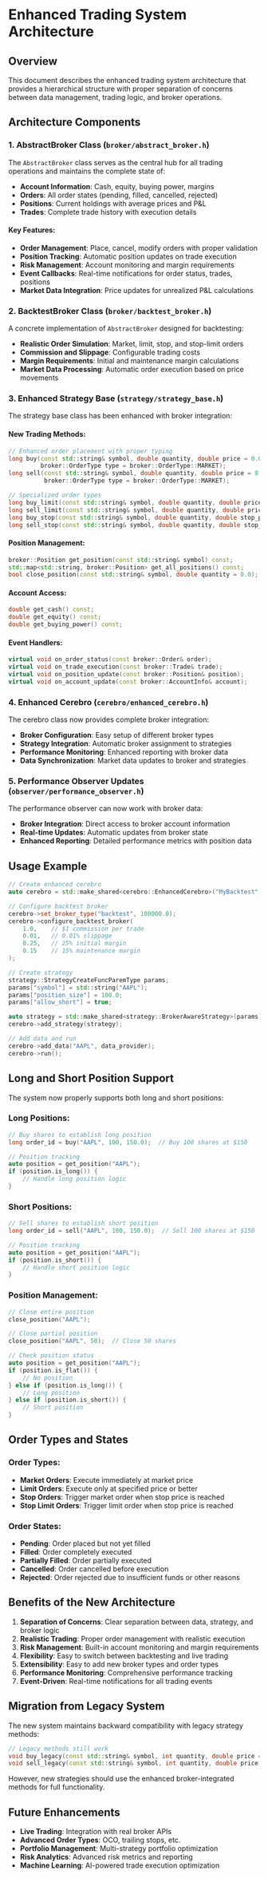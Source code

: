 # Enhanced Trading System Architecture

## Overview

This document describes the enhanced trading system architecture that provides a hierarchical structure with proper separation of concerns between data management, trading logic, and broker operations.

## Architecture Components

### 1. AbstractBroker Class (`broker/abstract_broker.h`)

The `AbstractBroker` class serves as the central hub for all trading operations and maintains the complete state of:

- **Account Information**: Cash, equity, buying power, margins
- **Orders**: All order states (pending, filled, cancelled, rejected)
- **Positions**: Current holdings with average prices and P&L
- **Trades**: Complete trade history with execution details

#### Key Features:
- **Order Management**: Place, cancel, modify orders with proper validation
- **Position Tracking**: Automatic position updates on trade execution
- **Risk Management**: Account monitoring and margin requirements
- **Event Callbacks**: Real-time notifications for order status, trades, positions
- **Market Data Integration**: Price updates for unrealized P&L calculations

### 2. BacktestBroker Class (`broker/backtest_broker.h`)

A concrete implementation of `AbstractBroker` designed for backtesting:

- **Realistic Order Simulation**: Market, limit, stop, and stop-limit orders
- **Commission and Slippage**: Configurable trading costs
- **Margin Requirements**: Initial and maintenance margin calculations
- **Market Data Processing**: Automatic order execution based on price movements

### 3. Enhanced Strategy Base (`strategy/strategy_base.h`)

The strategy base class has been enhanced with broker integration:

#### New Trading Methods:
```cpp
// Enhanced order placement with proper typing
long buy(const std::string& symbol, double quantity, double price = 0.0, 
         broker::OrderType type = broker::OrderType::MARKET);
long sell(const std::string& symbol, double quantity, double price = 0.0, 
          broker::OrderType type = broker::OrderType::MARKET);

// Specialized order types
long buy_limit(const std::string& symbol, double quantity, double price);
long sell_limit(const std::string& symbol, double quantity, double price);
long buy_stop(const std::string& symbol, double quantity, double stop_price);
long sell_stop(const std::string& symbol, double quantity, double stop_price);
```

#### Position Management:
```cpp
broker::Position get_position(const std::string& symbol) const;
std::map<std::string, broker::Position> get_all_positions() const;
bool close_position(const std::string& symbol, double quantity = 0.0);
```

#### Account Access:
```cpp
double get_cash() const;
double get_equity() const;
double get_buying_power() const;
```

#### Event Handlers:
```cpp
virtual void on_order_status(const broker::Order& order);
virtual void on_trade_execution(const broker::Trade& trade);
virtual void on_position_update(const broker::Position& position);
virtual void on_account_update(const broker::AccountInfo& account);
```

### 4. Enhanced Cerebro (`cerebro/enhanced_cerebro.h`)

The cerebro class now provides complete broker integration:

- **Broker Configuration**: Easy setup of different broker types
- **Strategy Integration**: Automatic broker assignment to strategies
- **Performance Monitoring**: Enhanced reporting with broker data
- **Data Synchronization**: Market data updates to broker and strategies

### 5. Performance Observer Updates (`observer/performance_observer.h`)

The performance observer can now work with broker data:

- **Broker Integration**: Direct access to broker account information
- **Real-time Updates**: Automatic updates from broker state
- **Enhanced Reporting**: Detailed performance metrics with position data

## Usage Example

```cpp
// Create enhanced cerebro
auto cerebro = std::make_shared<cerebro::EnhancedCerebro>("MyBacktest", 100000.0);

// Configure backtest broker
cerebro->set_broker_type("backtest", 100000.0);
cerebro->configure_backtest_broker(
    1.0,    // $1 commission per trade
    0.01,   // 0.01% slippage
    0.25,   // 25% initial margin
    0.15    // 15% maintenance margin
);

// Create strategy
strategy::StrategyCreateFuncParemType params;
params["symbol"] = std::string("AAPL");
params["position_size"] = 100.0;
params["allow_short"] = true;

auto strategy = std::make_shared<strategy::BrokerAwareStrategy>(params);
cerebro->add_strategy(strategy);

// Add data and run
cerebro->add_data("AAPL", data_provider);
cerebro->run();
```

## Long and Short Position Support

The system now properly supports both long and short positions:

### Long Positions:
```cpp
// Buy shares to establish long position
long order_id = buy("AAPL", 100, 150.0);  // Buy 100 shares at $150

// Position tracking
auto position = get_position("AAPL");
if (position.is_long()) {
    // Handle long position logic
}
```

### Short Positions:
```cpp
// Sell shares to establish short position
long order_id = sell("AAPL", 100, 150.0);  // Sell 100 shares at $150

// Position tracking
auto position = get_position("AAPL");
if (position.is_short()) {
    // Handle short position logic
}
```

### Position Management:
```cpp
// Close entire position
close_position("AAPL");

// Close partial position
close_position("AAPL", 50);  // Close 50 shares

// Check position status
auto position = get_position("AAPL");
if (position.is_flat()) {
    // No position
} else if (position.is_long()) {
    // Long position
} else if (position.is_short()) {
    // Short position
}
```

## Order Types and States

### Order Types:
- **Market Orders**: Execute immediately at market price
- **Limit Orders**: Execute only at specified price or better
- **Stop Orders**: Trigger market order when stop price is reached
- **Stop Limit Orders**: Trigger limit order when stop price is reached

### Order States:
- **Pending**: Order placed but not yet filled
- **Filled**: Order completely executed
- **Partially Filled**: Order partially executed
- **Cancelled**: Order cancelled before execution
- **Rejected**: Order rejected due to insufficient funds or other reasons

## Benefits of the New Architecture

1. **Separation of Concerns**: Clear separation between data, strategy, and broker logic
2. **Realistic Trading**: Proper order management with realistic execution
3. **Risk Management**: Built-in account monitoring and margin requirements
4. **Flexibility**: Easy to switch between backtesting and live trading
5. **Extensibility**: Easy to add new broker types and order types
6. **Performance Monitoring**: Comprehensive performance tracking
7. **Event-Driven**: Real-time notifications for all trading events

## Migration from Legacy System

The new system maintains backward compatibility with legacy strategy methods:

```cpp
// Legacy methods still work
void buy_legacy(const std::string& symbol, int quantity, double price = 0.0);
void sell_legacy(const std::string& symbol, int quantity, double price = 0.0);
```

However, new strategies should use the enhanced broker-integrated methods for full functionality.

## Future Enhancements

- **Live Trading**: Integration with real broker APIs
- **Advanced Order Types**: OCO, trailing stops, etc.
- **Portfolio Management**: Multi-strategy portfolio optimization
- **Risk Analytics**: Advanced risk metrics and reporting
- **Machine Learning**: AI-powered trade execution optimization
